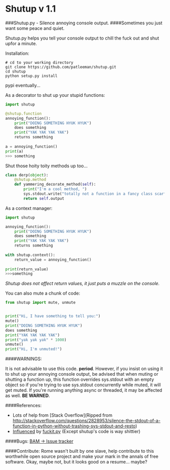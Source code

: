 # Shutup v 1.1
###Shutup.py - Silence annoying console output.
####Sometimes you just want some peace and quiet.

Shutup.py helps you tell your console output to chill the fuck out and shut upfor a minute.  


Installation:
```
# cd to your working directory
git clone https://github.com/patleeman/shutup.git
cd shutup
python setup.py install

```
pypi eventually...


As a decorator to shut up your stupid functions:

```python
import shutup

@shutup.function
annoying_function():
    print("DOING SOMETHING HYUK HYUK")
    does something
    print("YAK YAK YAK YAK")
    returns something
    
a = annoying_function()
print(a)
>>> something
```

Shut those hoity toity methods up too...

```python
class derp(object):
    @shutup.method
    def yammering_decorate_method(self):
        print("I'm a cool method, ")
        sys.stdout.write("totally not a function in a fancy class scarf")
        return self.output

```

As a context manager:

```python
import shutup

annoying_function():
    print("DOING SOMETHING HYUK HYUK")
    does something
    print("YAK YAK YAK YAK")
    returns something
    
with shutup.context():
    return_value = annoying_function()
    
print(return_value)
>>>something
```    
*Shutup does not affect return values, it just puts a muzzle on the console.*

You can also mute a chunk of code:
        
```python
from shutup import mute, unmute


print("Hi, I have something to tell you:")
mute()
print("DOING SOMETHING HYUK HYUK")
does something
print("YAK YAK YAK YAK")
print("yak yak yak" * 1000)
unmute()
print("Hi, I'm unmuted!")


```


####WARNINGS:

It is not advisable to use this code. **period**.  However, if you insist on using it to shut up your annoying console output, be advised that when muting or shutting a function up, this function overrides sys.stdout with an empty object so if you're trying to use sys.stdout concurrently while muted, it will get muted.  If you're running anything async or threaded, it may be affected as well.  **BE WARNED**.


####References:
* Lots of help from [Stack Overflow](Ripped from http://stackoverflow.com/questions/2828953/silence-the-stdout-of-a-function-in-python-without-trashing-sys-stdout-and-resto)
* [Influenced](https://gist.github.com/patleeman/e44096f755b6db7b9996) by [fuckit.py](https://github.com/ajalt/fuckitpy) (Except shutup's code is way shittier)


####Bugs:
[BAM -> Issue tracker](https://github.com/patleeman/shutup/issues)

####Contribute:
Rome wasn't built by one slave, help contribute to this worthwhile open source project and make your mark in the annals of free software.  Okay, maybe not, but it looks good on a resume... maybe?